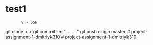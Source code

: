 # test1
           v - SSH 
git clone < > 
git commit -m "........." 
git push origin master 
#   p r o j e c t - a s s i g n m e n t - 1 - d m i t r i y k 3 1 0  
 #   p r o j e c t - a s s i g n m e n t - 1 - d m i t r i y k 3 1 0  
 